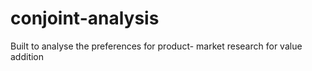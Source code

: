 # conjoint-analysis
Built to analyse the preferences for product- market research for value addition
